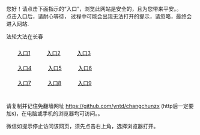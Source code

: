 您好！请点击下面指示的“入口”，浏览此网站是安全的，且为您带来平安。。 <br/>
点击入口后，请耐心等待， 过程中可能会出现无法打开的提示，请忽略，最终会进入网站. </br>

法轮大法在长春<br/>
<div style="padding:10px"><a style="margin:20px" target="_blank" href="https://d2gzwwp27hkrsu.cloudfront.net/2Qpsp?hjxhrfnu" id="ccLink1" rel="nofollow">入口1</a> <a target="_blank" style="margin:20px" href="https://d3pgy3ue6ce6jo.cloudfront.net/2Qpsp?vbabrbv" id="ccLink2" rel="nofollow">入口2</a> <a style="margin:20px" target="_blank" href="https://d1xenj3emi1hoq.cloudfront.net/2Qpsp?qbcdvg" id="ccLink3" rel="nofollow">入口3</a></div>

<div style="padding:10px" ><a style="margin:20px" target="_blank" href="https://d2gzwwp27hkrsu.cloudfront.net/2Qpsp?hjxhrfnu" id="ccLink4" rel="nofollow">入口4</a> <a style="margin:20px" href="https://d3pgy3ue6ce6jo.cloudfront.net/2Qpsp?vbabrbv" target="_blank" id="ccLink5" rel="nofollow">入口5</a> <a style="margin:20px" href="https://d1xenj3emi1hoq.cloudfront.net/2Qpsp?qbcdvg" target="_blank" id="ccLink6" rel="nofollow">入口6</a></div>

<div style="padding:10px"><a style="margin:20px" target="_blank" href="https://d2gzwwp27hkrsu.cloudfront.net/2Qpsp?hjxhrfnu" id="ccLink7" rel="nofollow">入口7</a> <a style="margin:20px" href="https://d3pgy3ue6ce6jo.cloudfront.net/2Qpsp?vbabrbv" target="_blank" id="ccLink8" rel="nofollow">入口8</a> <a style="margin:20px" target="_blank" href="https://d1xenj3emi1hoq.cloudfront.net/2Qpsp?qbcdvg" id="ccLink9" rel="nofollow">入口9</a></div>

<br/>



请复制并记住免翻墙网址 https://github.com/yntd/changchunzx (http后一定要加s)，在电脑或手机的浏览器均可访问。。<br/>

微信如提示停止访问该网页，须先点击右上角，选择浏览器打开。
